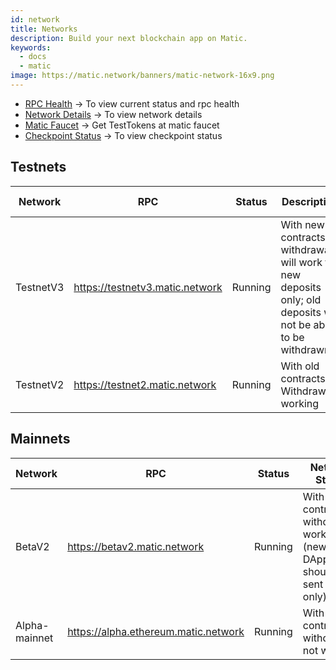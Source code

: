 ```yaml
---
id: network
title: Networks
description: Build your next blockchain app on Matic.
keywords:
  - docs
  - matic
image: https://matic.network/banners/matic-network-16x9.png 
---
```


- [RPC Health](https://status.matic.today) -> To view current status and rpc health
- [Network Details](/docs/integrate/network-detail) -> To view network details
- [Matic Faucet](https://faucet.matic.network/) -> Get TestTokens at matic faucet
- [Checkpoint Status](https://status.matic.today/#/checkpoints) -> To view checkpoint status

## Testnets
| Network   | RPC | Status         | Description                                                                                                    | Block Explorer
|-----------|------|----------------|----------------------------------------------------------------------------------------------------------------|------------------------------------
| TestnetV3 | https://testnetv3.matic.network | Running        | With new contracts, withdrawals will work for new deposits only; old deposits will not be able to be withdrawn | [:ledger:](https://testnetv3-explorer.matic.network)
| TestnetV2 | https://testnet2.matic.network | Running        | With old contracts; Withdrawals working                                                                        | [:ledger:](https://explorer.testnet2.matic.network)


## Mainnets
| Network       | RPC | Status     | Network Status                                                               | Block Explorer
|---------------|------|------------|------------------------------------------------------------------------------|-------------------------------------
| BetaV2        | https://betav2.matic.network  | Running    | With old contracts: withdrawals working (new DApps should be sent here only) |[:ledger:](https://betav2-explorer.matic.network)
| Alpha-mainnet | https://alpha.ethereum.matic.network | Running    | With old contracts; withdrawals not working                                  |[:ledger:](https://alpha-mainnet.explorer.matic.network)

